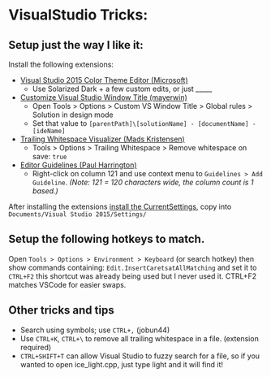# VisualStudio Tricks:

## Setup just the way I like it:
Install the following extensions:
- [Visual Studio 2015 Color Theme Editor (Microsoft)](https://marketplace.visualstudio.com/items?itemName=VisualStudioProductTeam.VisualStudio2015ColorThemeEditor)
  - Use Solarized Dark + a few custom edits, or just _____
- [Customize Visual Studio Window Title (mayerwin)](https://marketplace.visualstudio.com/items?itemName=mayerwin.RenameVisualStudioWindowTitle)
  - Open Tools > Options > Custom VS Window Title > Global rules > Solution in design mode
  - Set that value to `[parentPath]\[solutionName] - [documentName] - [ideName]`
- [Trailing Whitespace Visualizer (Mads Kristensen)](https://marketplace.visualstudio.com/items?itemName=MadsKristensen.TrailingWhitespaceVisualizer)
  - Tools > Options > Trailing Whitespace > Remove whitespace on save: `true`
- [Editor Guidelines (Paul Harrington)](https://marketplace.visualstudio.com/items?itemName=PaulHarrington.EditorGuidelines)
  - Right-click on column 121 and use context menu to `Guidelines > Add Guideline`. _(Note: 121 = 120 characters wide, the column count is 1 based.)_

After installing the extensions [install the CurrentSettings](https://github.com/timbeaudet/knowledge_base/blob/main/config/visual_studio/CurrentSettings.vssettings), copy into `Documents/Visual Studio 2015/Settings/`

## Setup the following hotkeys to match.
Open `Tools > Options > Environment > Keyboard` (or search hotkey) then show commands containing:
  `Edit.InsertCaretsatAllMatching` and set it to `CTRL+F2` this shortcut was already being used but I never used it. CTRL+F2 matches VSCode for easier swaps.


## Other tricks and tips
 - Search using symbols; use `CTRL+,` (jobun44)
 - Use `CTRL+K`, `CTRL+\` to remove all trailing whitespace in a file. (extension required)
 - `CTRL+SHIFT+T` can allow Visual Studio to fuzzy search for a file, so if you wanted to open ice_light.cpp, just type light and it will find it!
